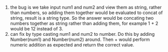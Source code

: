 1. the bug is we take input num1 and num2 and view them as string, rather than numbers, so adding them together would be evaluated to concat of string, result is a string type. So the answer would be concating two numbers together as string rather than adding them, for example 1 + 2 would be 12 instead of 3.
2. can fix by type casting num1 and num2 to number. Do this by adding Number(num1) and Number(num2) around. Then + would perform numeric addition as expected and return the correct value.